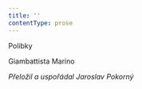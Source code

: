 ```yaml
---
title: ''
contentType: prose
---
```


Polibky

Giambattista Marino

_Přeložil a uspořádal Jaroslav Pokorný_
